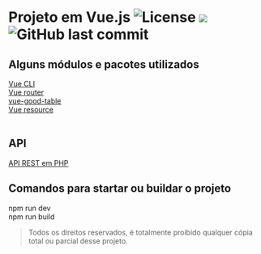 # Projeto em Vue.js  ![License](https://img.shields.io/badge/license-MIT-green) ![](https://img.shields.io/github/repo-size/Allan96/Projeto-Vue) ![GitHub last commit](https://img.shields.io/github/last-commit/Allan96/Projeto-Vue)

## Alguns módulos e pacotes utilizados

[Vue CLI](https://vuejs.org/)<br>
[Vue router](https://router.vuejs.org/)<br>
[vue-good-table](https://xaksis.github.io/vue-good-table/)<br>
[Vue resource](https://github.com/pagekit/vue-resource) <br><br>

## API
[API REST em PHP](https://github.com/Allan96/API-PHP)

## Comandos para startar ou buildar o projeto
npm run dev <br>
npm run build


> Todos os direitos reservados, é totalmente proibido qualquer cópia total ou parcial desse projeto.
